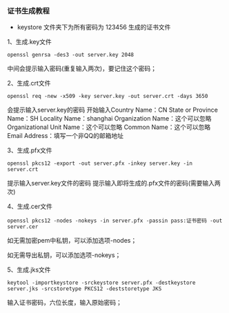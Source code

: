 ### 证书生成教程
* keystore 文件夹下为所有密码为 123456 生成的证书文件

1、生成.key文件

```
openssl genrsa -des3 -out server.key 2048
```
中间会提示输入密码(重复输入两次)，要记住这个密码；

2、生成.crt文件
```
openssl req -new -x509 -key server.key -out server.crt -days 3650
```
会提示输入server.key的密码
开始输入Country Name：CN
State or Province Name：SH
Locality Name：shanghai
Organization Name：这个可以忽略
Organizational Unit Name：这个可以忽略
Common Name：这个可以忽略
Email Address：填写一个非QQ的邮箱地址

3、生成.pfx文件
```
openssl pkcs12 -export -out server.pfx -inkey server.key -in server.crt
```
提示输入server.key文件的密码
提示输入即将生成的.pfx文件的密码(需要输入两次)

4、生成.cer文件
```
openssl pkcs12 -nodes -nokeys -in server.pfx -passin pass:证书密码 -out  server.cer
```
如无需加密pem中私钥，可以添加选项-nodes；

如无需导出私钥，可以添加选项-nokeys；

5、生成.jks文件 
```
keytool -importkeystore -srckeystore server.pfx -destkeystore server.jks -srcstoretype PKCS12 -deststoretype JKS
```
输入证书密码，六位长度，输入原始密码；